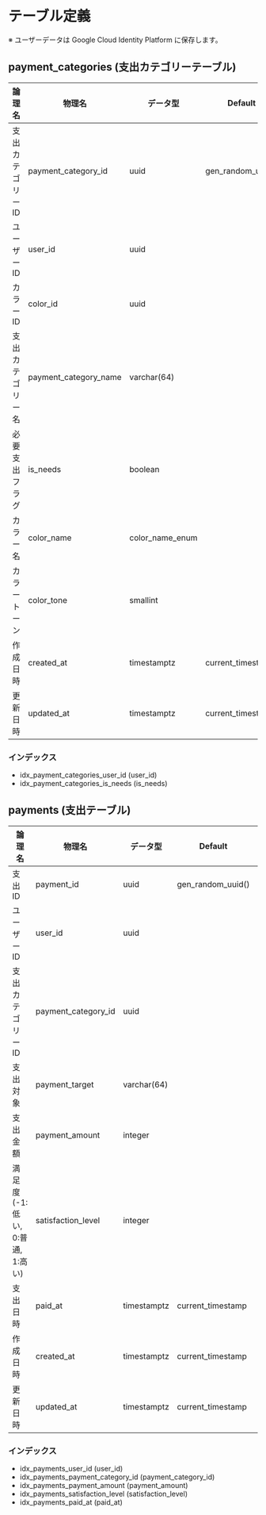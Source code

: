 # テーブル定義

※ ユーザーデータは Google Cloud Identity Platform に保存します。

## payment_categories (支出カテゴリーテーブル)

| 論理名            | 物理名                | データ型        | Default           | NULL | 制約                         |
| ----------------- | --------------------- | --------------- | ----------------- | ---- | ---------------------------- |
| 支出カテゴリー ID | payment_category_id   | uuid            | gen_random_uuid() | N    | PRIMARY KEY                  |
| ユーザー ID       | user_id               | uuid            |                   | Y    | FOREIGN KEY (users) 更新不可 |
| カラー ID         | color_id              | uuid            |                   | N    | FOREIGN KEY (colors)         |
| 支出カテゴリー名  | payment_category_name | varchar(64)     |                   | N    |                              |
| 必要支出フラグ    | is_needs              | boolean         |                   | N    |                              |
| カラー名          | color_name            | color_name_enum |                   | N    | color_name_enum              |
| カラートーン      | color_tone            | smallint        |                   | N    | color_tone_check             |
| 作成日時          | created_at            | timestamptz     | current_timestamp | N    | 更新不可                     |
| 更新日時          | updated_at            | timestamptz     | current_timestamp | N    | 自動更新                     |

### インデックス

- idx_payment_categories_user_id (user_id)
- idx_payment_categories_is_needs (is_needs)

## payments (支出テーブル)

| 論理名                           | 物理名              | データ型    | Default           | NULL | 制約                             |
| -------------------------------- | ------------------- | ----------- | ----------------- | ---- | -------------------------------- |
| 支出 ID                          | payment_id          | uuid        | gen_random_uuid() | N    | PRIMARY KEY                      |
| ユーザー ID                      | user_id             | uuid        |                   | N    | FOREIGN KEY (users) 更新不可     |
| 支出カテゴリー ID                | payment_category_id | uuid        |                   | N    | FOREIGN KEY (payment_categories) |
| 支出対象                         | payment_target      | varchar(64) |                   | N    |                                  |
| 支出金額                         | payment_amount      | integer     |                   | N    | payment_amount_check             |
| 満足度 (-1:低い, 0:普通, 1:高い) | satisfaction_level  | integer     |                   | N    | satisfaction_level_check         |
| 支出日時                         | paid_at             | timestamptz | current_timestamp | N    |                                  |
| 作成日時                         | created_at          | timestamptz | current_timestamp | N    | 更新不可                         |
| 更新日時                         | updated_at          | timestamptz | current_timestamp | N    | 自動更新                         |

### インデックス

- idx_payments_user_id (user_id)
- idx_payments_payment_category_id (payment_category_id)
- idx_payments_payment_amount (payment_amount)
- idx_payments_satisfaction_level (satisfaction_level)
- idx_payments_paid_at (paid_at)
